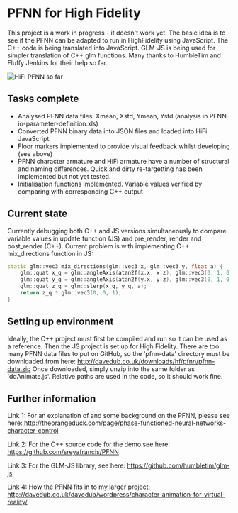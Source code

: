 # PFNN for High Fidelity

This project is a work in progress - it doesn't work yet. 
The basic idea is to see if the PFNN can be adapted to run in HighFidelity using JavaScript. 
The C++ code is being translated into JavaScript. 
GLM-JS is being used for simpler translation of C++ glm functions.
Many thanks to HumbleTim and Fluffy Jenkins for their help so far. 

![HiFi PFNN so far](/pfnn-hifi.gif)

## Tasks complete
* Analysed PFNN data files: Xmean, Xstd, Ymean, Ystd (analysis in PFNN-io-parameter-definition.xls)
* Converted PFNN binary data into JSON files and loaded into HiFi JavaScript.
* Floor markers implemented to provide visual feedback whilst developing (see above)
* PFNN character armature and HiFi armature have a number of structural and naming differences. Quick and dirty re-targetting has been implemented but not yet tested.
* Initialisation functions implemented. Variable values verified by comparing with corresponding C++ output

## Current state 
Currently debugging both C++ and JS versions simultaneously to compare variable values in update function (JS) and pre_render, render and post_render (C++).
Current problem is with implementing C++ mix_directions function in JS:
```c++
static glm::vec3 mix_directions(glm::vec3 x, glm::vec3 y, float a) {
	glm::quat x_q = glm::angleAxis(atan2f(x.x, x.z), glm::vec3(0, 1, 0));
	glm::quat y_q = glm::angleAxis(atan2f(y.x, y.z), glm::vec3(0, 1, 0));
	glm::quat z_q = glm::slerp(x_q, y_q, a);
	return z_q * glm::vec3(0, 0, 1);
}
```

## Setting up environment
Ideally, the C++ project must first be compiled and run so it can be used as a reference. 
Then the JS project is set up for High Fidelity. There are too many PFNN data files to put on GitHub, so the 'pfnn-data' directory must be downloaded from here:
http://davedub.co.uk/downloads/hf/pfnn/pfnn-data.zip
Once downloaded, simply unzip into the same folder as 'ddAnimate.js'. Relative paths are used in the code, so it should work fine.

## Further information
Link 1: For an explanation of and some background on the PFNN, please see here:
http://theorangeduck.com/page/phase-functioned-neural-networks-character-control

Link 2: For the C++ source code for the demo see here:
https://github.com/sreyafrancis/PFNN

Link 3: For the GLM-JS library, see here:
https://github.com/humbletim/glm-js

Link 4: How the PFNN fits in to my larger project:
http://davedub.co.uk/davedub/wordpress/character-animation-for-virtual-reality/